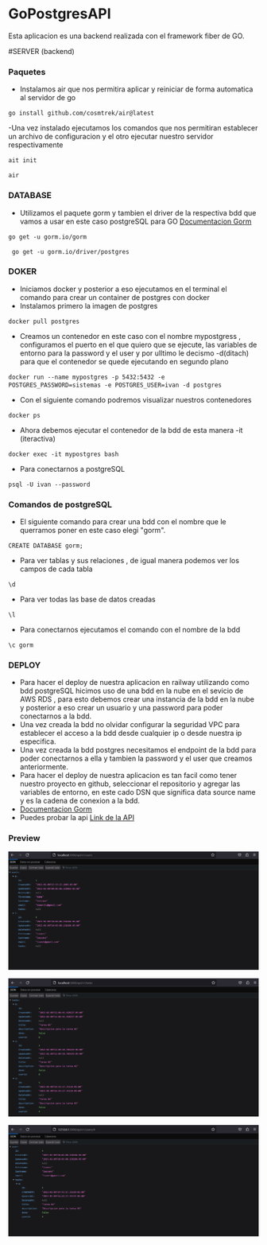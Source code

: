 # GoPostgresAPI
Esta aplicacion es una backend realizada con el framework fiber de GO.

#SERVER (backend)


### Paquetes
- Instalamos air que nos permitira aplicar y reiniciar de forma automatica al servidor de go
```
go install github.com/cosmtrek/air@latest
```
-Una vez instalado ejecutamos los comandos que nos permitiran establecer un archivo de configuracion y el otro ejecutar nuestro servidor respectivamente
```
ait init
```
```
air
```

### DATABASE
- Utilizamos el paquete gorm y tambien el driver de la respectiva bdd que vamos a usar en este caso postgreSQL para GO [Documentacion Gorm](https://gorm.io/docs/)
```
go get -u gorm.io/gorm
```
```
 go get -u gorm.io/driver/postgres 
```

### DOKER
- Iniciamos docker y posterior a eso ejecutamos en el terminal el comando para crear un container de postgres con docker
- Instalamos primero la imagen de postgres
 ```
 docker pull postgres
 ```
- Creamos un contenedor en este caso con el nombre mypostgress , configuramos el puerto en el que quiero que se ejecute, las variables de entorno para la password y el user y por ulltimo le decismo -d(ditach) para que el contenedor se quede ejecutando en segundo plano
```
docker run --name mypostgres -p 5432:5432 -e POSTGRES_PASSWORD=sistemas -e POSTGRES_USER=ivan -d postgres
```
- Con el siguiente comando podremos visualizar nuestros contenedores 
```
docker ps 
```
- Ahora debemos  ejecutar el contenedor de la bdd de esta manera -it (iteractiva)
```
docker exec -it mypostgres bash
```
- Para conectarnos a postgreSQL
```
psql -U ivan --password 
```
### Comandos de postgreSQL

- El siguiente comando para crear una bdd con el nombre que le querramos poner en este caso elegi "gorm".
```
CREATE DATABASE gorm;
```
- Para ver tablas y sus relaciones , de igual manera podemos ver los campos de cada tabla
```
\d
```
- Para ver todas las base de datos creadas
```
\l
```
- Para conectarnos ejecutamos el comando con el nombre de la bdd
```
\c gorm
```


### DEPLOY
- Para hacer el deploy de nuestra aplicacion en railway utilizando como bdd postgreSQL hicimos uso de una bdd en la nube en el sevicio de 
 AWS RDS , para esto debemos crear una instancia de la bdd en la nube y posterior a eso crear un usuario y una password para poder conectarnos a la bdd.
- Una vez creada la bdd no olvidar configurar la seguridad VPC para establecer el acceso a la bdd desde cualquier ip o desde nuestra ip especifica.
- Una vez creada la bdd postgres necesitamos el endpoint de la bdd para poder conectarnos a ella y tambien la password y el user que creamos anteriormente.
- Para hacer el deploy de nuestra aplicacion es tan facil como tener nuestro proyecto en github, seleccionar el repositorio y agregar las variables de entorno, en este cado DSN que significa data source name y es la cadena de conexion a la bdd.
- [Documentacion Gorm](https://gorm.io/docs/)
- Puedes probar la api [Link de la API](https://gopostgresapi-production.up.railway.app/api/v1/users)

 ### Preview


<p align="center">
    <img src="./assets/01.png" />
<p/>


<p align="center">
    <img src="./assets/02.png" />
<p/>

<p align="center">
    <img src="./assets/03.png" />
<p/>





